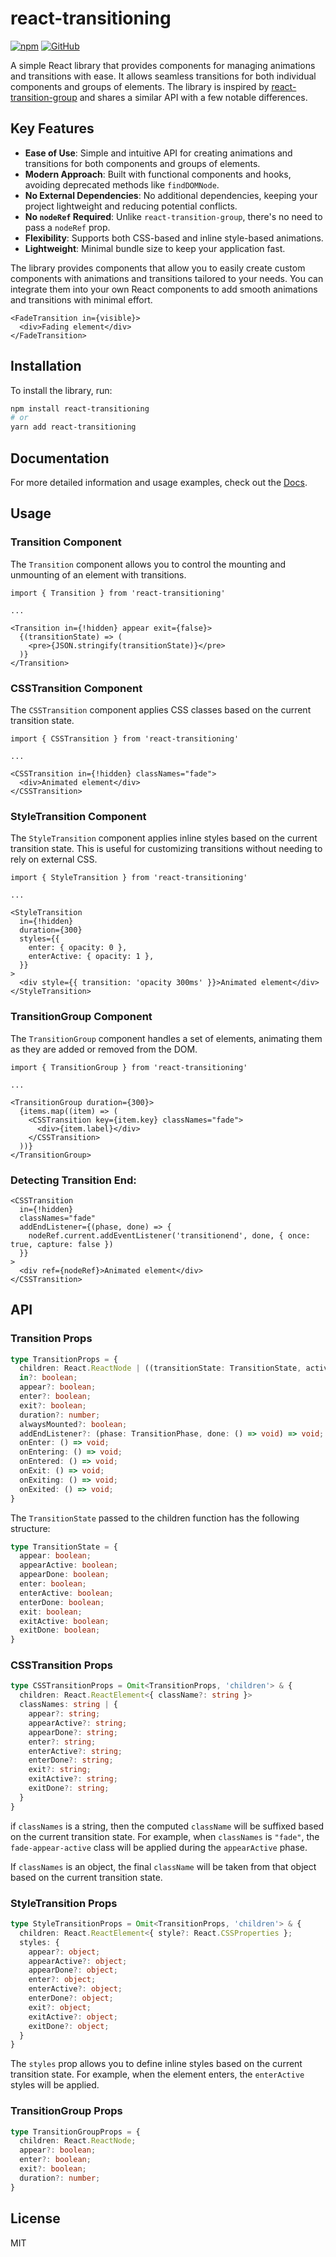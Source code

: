 # react-transitioning

[![npm](https://img.shields.io/npm/v/react-transitioning.svg)](https://www.npmjs.com/package/react-transitioning)
[![GitHub](https://img.shields.io/badge/GitHub-%23121011.svg?logo=github&logoColor=white)](https://github.com/fakundo/react-transitioning)

A simple React library that provides components for managing animations and transitions with ease. It allows seamless transitions for both individual components and groups of elements. The library is inspired by [react-transition-group](https://reactcommunity.org/react-transition-group/) and shares a similar API with a few notable differences.

## Key Features

- **Ease of Use**: Simple and intuitive API for creating animations and transitions for both components and groups of elements.
- **Modern Approach**: Built with functional components and hooks, avoiding deprecated methods like `findDOMNode`.
- **No External Dependencies**: No additional dependencies, keeping your project lightweight and reducing potential conflicts.
- **No `nodeRef` Required**: Unlike `react-transition-group`, there's no need to pass a `nodeRef` prop.
- **Flexibility**: Supports both CSS-based and inline style-based animations.
- **Lightweight**: Minimal bundle size to keep your application fast.

The library provides components that allow you to easily create custom components with animations and transitions tailored to your needs. You can integrate them into your own React components to add smooth animations and transitions with minimal effort.

```tsx
<FadeTransition in={visible}>
  <div>Fading element</div>
</FadeTransition>
```

## Installation

To install the library, run:

```bash
npm install react-transitioning
# or
yarn add react-transitioning
```

## Documentation

For more detailed information and usage examples, check out the [Docs](https://fakundo.github.io/react-transitioning/).

## Usage

### Transition Component

The `Transition` component allows you to control the mounting and unmounting of an element with transitions.

```tsx
import { Transition } from 'react-transitioning'

...

<Transition in={!hidden} appear exit={false}>
  {(transitionState) => (
    <pre>{JSON.stringify(transitionState)}</pre>
  )}
</Transition>
```

### CSSTransition Component

The `CSSTransition` component applies CSS classes based on the current transition state.

```tsx
import { CSSTransition } from 'react-transitioning'

...

<CSSTransition in={!hidden} classNames="fade">
  <div>Animated element</div>
</CSSTransition>
```

### StyleTransition Component

The `StyleTransition` component applies inline styles based on the current transition state. This is useful for customizing transitions without needing to rely on external CSS.

```tsx
import { StyleTransition } from 'react-transitioning'

...

<StyleTransition 
  in={!hidden} 
  duration={300} 
  styles={{
    enter: { opacity: 0 },
    enterActive: { opacity: 1 },
  }}
>
  <div style={{ transition: 'opacity 300ms' }}>Animated element</div>
</StyleTransition>
```

### TransitionGroup Component

The `TransitionGroup` component handles a set of elements, animating them as they are added or removed from the DOM.

```tsx
import { TransitionGroup } from 'react-transitioning'

...

<TransitionGroup duration={300}>
  {items.map((item) => (
    <CSSTransition key={item.key} classNames="fade">
      <div>{item.label}</div>
    </CSSTransition>
  ))}
</TransitionGroup>
```

### Detecting Transition End:

```tsx
<CSSTransition
  in={!hidden}
  classNames="fade"
  addEndListener={(phase, done) => {
    nodeRef.current.addEventListener('transitionend', done, { once: true, capture: false })
  }}
>
  <div ref={nodeRef}>Animated element</div>
</CSSTransition>
```
## API

### Transition Props

```ts
type TransitionProps = {
  children: React.ReactNode | ((transitionState: TransitionState, activePhase: TransitionPhase) => React.ReactNode);
  in?: boolean;
  appear?: boolean;
  enter?: boolean;
  exit?: boolean;
  duration?: number;
  alwaysMounted?: boolean;
  addEndListener?: (phase: TransitionPhase, done: () => void) => void;
  onEnter: () => void;
  onEntering: () => void;
  onEntered: () => void;
  onExit: () => void;
  onExiting: () => void;
  onExited: () => void;
}
```

The `TransitionState` passed to the children function has the following structure:

```ts
type TransitionState = {
  appear: boolean;
  appearActive: boolean;
  appearDone: boolean;
  enter: boolean;
  enterActive: boolean;
  enterDone: boolean;
  exit: boolean;
  exitActive: boolean;
  exitDone: boolean;
}
```

### CSSTransition Props

```ts
type CSSTransitionProps = Omit<TransitionProps, 'children'> & {
  children: React.ReactElement<{ className?: string }>
  classNames: string | {
    appear?: string;
    appearActive?: string;
    appearDone?: string;
    enter?: string;
    enterActive?: string;
    enterDone?: string;
    exit?: string;
    exitActive?: string;
    exitDone?: string;
  }
}
```

if `classNames` is a string, then the computed `className` will be suffixed based on the current transition state. 
For example, when `classNames` is `"fade"`, the `fade-appear-active` class will be applied during the `appearActive` phase.

If `classNames` is an object, the final `className` will be taken from that object based on the current transition state.

### StyleTransition Props

```ts
type StyleTransitionProps = Omit<TransitionProps, 'children'> & {
  children: React.ReactElement<{ style?: React.CSSProperties };
  styles: {
    appear?: object;
    appearActive?: object;
    appearDone?: object;
    enter?: object;
    enterActive?: object;
    enterDone?: object;
    exit?: object;
    exitActive?: object;
    exitDone?: object;
  }
}
```

The `styles` prop allows you to define inline styles based on the current transition state. For example, when the element enters, the `enterActive` styles will be applied.

### TransitionGroup Props

```ts
type TransitionGroupProps = {
  children: React.ReactNode;
  appear?: boolean;
  enter?: boolean;
  exit?: boolean;
  duration?: number;
}
```

## License

MIT
